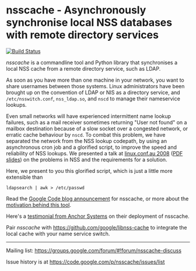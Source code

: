 nsscache - Asynchronously synchronise local NSS databases with remote directory services
========================================================================================

[![Build Status](https://travis-ci.org/google/nsscache.svg)](https://travis-ci.org/google/nsscache)

*nsscache* is a commandline tool and Python library that synchronises a local NSS cache from a remote directory service, such as LDAP.

As soon as you have more than one machine in your network, you want to share usernames between those systems. Linux administrators have been brought up on the convention of LDAP or NIS as a directory service, and `/etc/nsswitch.conf`, `nss_ldap.so`, and `nscd` to manage their nameservice lookups.

Even small networks will have experienced intermittent name lookup failures, such as a mail receiver sometimes returning "User not found" on a mailbox destination because of a slow socket over a congested network, or erratic cache behaviour by `nscd`. To combat this problem, we have separated the network from the NSS lookup codepath, by using an asynchronous cron job and a glorified script, to improve the speed and reliability of NSS lookups. We presented a talk at [linux.conf.au 2008](http://lca2008.linux.org.au/) ([PDF slides](http://mirror.linux.org.au/linux.conf.au/2008/slides/056-posix-jaq-v.pdf)) on the problems in NSS and the requirements for a solution.

Here, we present to you this glorified script, which is just a little more extensible than

    ldapsearch | awk > /etc/passwd
    
Read the [Google Code blog announcement](http://www.anchor.com.au/blog/2009/02/nsscache-and-ldap-reliability/) for nsscache, or more about the [motivation behind this tool](https://code.google.com/p/nsscache/wiki/MotivationBehindNssCache).

Here's a [testimonial from Anchor Systems](http://www.anchor.com.au/blog/2009/02/nsscache-and-ldap-reliability/) on their deployment of nsscache.


Pair *nsscache* with https://github.com/google/libnss-cache to integrate the local cache with your name service switch.

---

Mailing list: https://groups.google.com/forum/#!forum/nsscache-discuss

Issue history is at https://code.google.com/p/nsscache/issues/list
